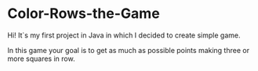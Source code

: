 # Color-Rows-the-Game

Hi! It`s my first project in Java in which I decided to create simple game.

In this game your goal is to get as much as possible points making three or more squares in row.
